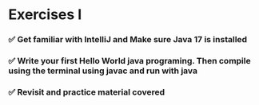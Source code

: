 # Exercises I

### ✅ Get familiar with IntelliJ and Make sure Java 17 is installed
### ✅ Write your first Hello World java programing. Then compile using the terminal using javac and run with java
### ✅ Revisit and practice material covered
